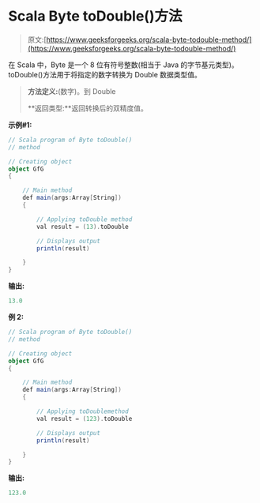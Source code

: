 # Scala Byte toDouble()方法

> 原文:[https://www.geeksforgeeks.org/scala-byte-todouble-method/](https://www.geeksforgeeks.org/scala-byte-todouble-method/)

在 Scala 中，Byte 是一个 8 位有符号整数(相当于 Java 的字节基元类型)。toDouble()方法用于将指定的数字转换为 Double 数据类型值。

> **方法定义:**(数字)。到 Double
> 
> **返回类型:**返回转换后的双精度值。

**示例#1:**

```scala
// Scala program of Byte toDouble() 
// method 

// Creating object 
object GfG 
{ 

    // Main method 
    def main(args:Array[String]) 
    { 

        // Applying toDouble method 
        val result = (13).toDouble

        // Displays output 
        println(result) 

    } 
} 
```

**输出:**

```scala
13.0

```

**例 2:**

```scala
// Scala program of Byte toDouble() 
// method 

// Creating object 
object GfG 
{ 

    // Main method 
    def main(args:Array[String]) 
    { 

        // Applying toDoublemethod 
        val result = (123).toDouble

        // Displays output 
        println(result) 

    } 
} 
```

**输出:**

```scala
123.0

```